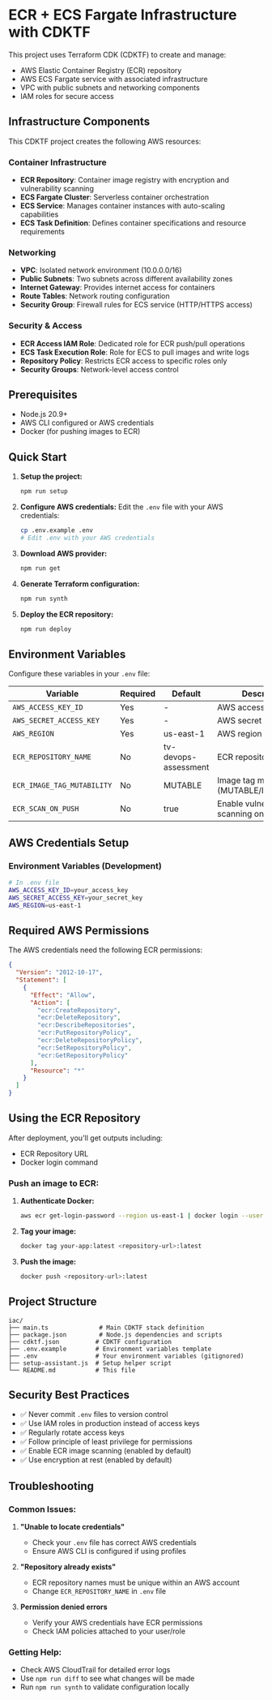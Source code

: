 # ECR + ECS Fargate Infrastructure with CDKTF

This project uses Terraform CDK (CDKTF) to create and manage:
- AWS Elastic Container Registry (ECR) repository
- AWS ECS Fargate service with associated infrastructure
- VPC with public subnets and networking components
- IAM roles for secure access

## Infrastructure Components

This CDKTF project creates the following AWS resources:

### Container Infrastructure
- **ECR Repository**: Container image registry with encryption and vulnerability scanning
- **ECS Fargate Cluster**: Serverless container orchestration
- **ECS Service**: Manages container instances with auto-scaling capabilities
- **ECS Task Definition**: Defines container specifications and resource requirements

### Networking
- **VPC**: Isolated network environment (10.0.0.0/16)
- **Public Subnets**: Two subnets across different availability zones
- **Internet Gateway**: Provides internet access for containers
- **Route Tables**: Network routing configuration
- **Security Group**: Firewall rules for ECS service (HTTP/HTTPS access)

### Security & Access
- **ECR Access IAM Role**: Dedicated role for ECR push/pull operations
- **ECS Task Execution Role**: Role for ECS to pull images and write logs
- **Repository Policy**: Restricts ECR access to specific roles only
- **Security Groups**: Network-level access control

## Prerequisites

- Node.js 20.9+
- AWS CLI configured or AWS credentials
- Docker (for pushing images to ECR)

## Quick Start

1. **Setup the project:**
   ```bash
   npm run setup
   ```

2. **Configure AWS credentials:**
   Edit the `.env` file with your AWS credentials:
   ```bash
   cp .env.example .env
   # Edit .env with your AWS credentials
   ```

3. **Download AWS provider:**
   ```bash
   npm run get
   ```

4. **Generate Terraform configuration:**
   ```bash
   npm run synth
   ```

5. **Deploy the ECR repository:**
   ```bash
   npm run deploy
   ```

## Environment Variables

Configure these variables in your `.env` file:

| Variable | Required | Default | Description |
|----------|----------|---------|-------------|
| `AWS_ACCESS_KEY_ID` | Yes | - | AWS access key ID |
| `AWS_SECRET_ACCESS_KEY` | Yes | - | AWS secret access key |
| `AWS_REGION` | Yes | us-east-1 | AWS region for ECR |
| `ECR_REPOSITORY_NAME` | No | tv-devops-assessment | ECR repository name |
| `ECR_IMAGE_TAG_MUTABILITY` | No | MUTABLE | Image tag mutability (MUTABLE/IMMUTABLE) |
| `ECR_SCAN_ON_PUSH` | No | true | Enable vulnerability scanning on push |

## AWS Credentials Setup

### Environment Variables (Development)
```bash
# In .env file
AWS_ACCESS_KEY_ID=your_access_key
AWS_SECRET_ACCESS_KEY=your_secret_key
AWS_REGION=us-east-1
```


## Required AWS Permissions

The AWS credentials need the following ECR permissions:
```json
{
  "Version": "2012-10-17",
  "Statement": [
    {
      "Effect": "Allow",
      "Action": [
        "ecr:CreateRepository",
        "ecr:DeleteRepository",
        "ecr:DescribeRepositories",
        "ecr:PutRepositoryPolicy",
        "ecr:DeleteRepositoryPolicy",
        "ecr:SetRepositoryPolicy",
        "ecr:GetRepositoryPolicy"
      ],
      "Resource": "*"
    }
  ]
}
```

## Using the ECR Repository

After deployment, you'll get outputs including:
- ECR Repository URL
- Docker login command

### Push an image to ECR:

1. **Authenticate Docker:**
   ```bash
   aws ecr get-login-password --region us-east-1 | docker login --username AWS --password-stdin <repository-url>
   ```

2. **Tag your image:**
   ```bash
   docker tag your-app:latest <repository-url>:latest
   ```

3. **Push the image:**
   ```bash
   docker push <repository-url>:latest
   ```

## Project Structure

```
iac/
├── main.ts              # Main CDKTF stack definition
├── package.json         # Node.js dependencies and scripts
├── cdktf.json          # CDKTF configuration
├── .env.example        # Environment variables template
├── .env                # Your environment variables (gitignored)
├── setup-assistant.js  # Setup helper script
└── README.md           # This file
```

## Security Best Practices

- ✅ Never commit `.env` files to version control
- ✅ Use IAM roles in production instead of access keys
- ✅ Regularly rotate access keys
- ✅ Follow principle of least privilege for permissions
- ✅ Enable ECR image scanning (enabled by default)
- ✅ Use encryption at rest (enabled by default)

## Troubleshooting

### Common Issues:

1. **"Unable to locate credentials"**
   - Check your `.env` file has correct AWS credentials
   - Ensure AWS CLI is configured if using profiles

2. **"Repository already exists"**
   - ECR repository names must be unique within an AWS account
   - Change `ECR_REPOSITORY_NAME` in `.env` file

3. **Permission denied errors**
   - Verify your AWS credentials have ECR permissions
   - Check IAM policies attached to your user/role

### Getting Help:

- Check AWS CloudTrail for detailed error logs
- Use `npm run diff` to see what changes will be made
- Run `npm run synth` to validate configuration locally
